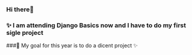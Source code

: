 ### Hi there👋
### ✨ I am attending Django Basics now and I have to do my first sigle project
###🌱 My goal for this year is to do a dicent project ✨

<!--
**Kuzzy89/Kuzzy89** is a ✨ _special_ ✨ repository because its `README.md` (this file) appears on your GitHub profile.

Here are some ideas to get you started:
-🌱 My goal for this year is to a dicent project ✨:)
- 🔭 I’m currently working on ...
- 🌱 I’m currently learning ...
- 👯 I’m looking to collaborate on ...
- 🤔 I’m looking for help with ...
- 💬 Ask me about ...
- 📫 How to reach me: ...
- 😄 Pronouns: ...
- ⚡ Fun fact: ...
-->
